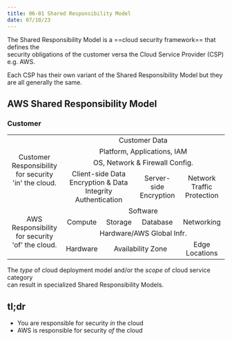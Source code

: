 ```yaml
---
title: 06-01 Shared Responsibility Model
date: 07/10/23
---
```


The Shared Responsibility Model is a ==cloud security framework== that defines the  
security obligations of the customer versa the Cloud Service Provider (CSP) e.g. AWS.

Each CSP has their own variant of the Shared Responsibility Model but they are all generally the same.

## AWS Shared Responsibility Model

### Customer

<table style="text-align: center">
    <tbody>
        <tr>
          <td rowspan=4>Customer<br>Responsibility for security 'in' the cloud.</td>
          <td colspan=4>Customer Data</td>
        </tr>
        <tr>
          <td colspan=4>Platform, Applications, IAM</td>
        </tr>
        <tr>
          <td colspan=4>OS, Network & Firewall Config.</td>
        </tr>
        <tr>
          <td colspan=2>Client-side Data Encryption & Data Integrity Authentication</td>
          <td>Server-side Encryption</td>
          <td>Network Traffic Protection</td>
        </tr>
        <tr>
          <td rowspan=4>AWS<br>Responsibility for security 'of' the cloud.</td>
          <td colspan = 4>Software</td>
        </tr>
        <tr>
          <td>Compute</td>
          <td>Storage</td>
          <td>Database</td>
          <td>Networking</td>
        </tr>
        <tr>
           <td colspan = 4>Hardware/AWS Global Infr.</td>
        </tr>
        <tr>
            <td>Hardware</td>
            <td colspan=2>Availability Zone</td>
            <td>Edge Locations</td>
        </tr>
    </tbody>
</table>

The *type* of cloud deployment model and/or the *scope* of cloud service category  
can result in specialized Shared Responsibility Models.

## tl;dr

* You are responsible for security *in* the cloud
* AWS is responsible for security *of* the cloud
